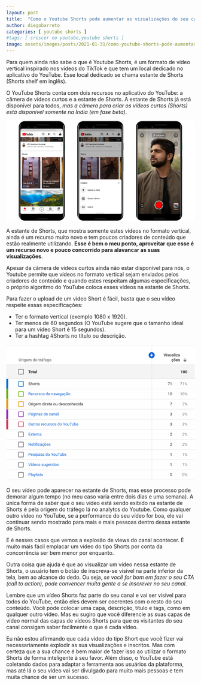 ```yaml
---
layout: post
title:  "Como o Youtube Shorts pode aumentar as vizualizações do seu canal"
author: diegobarreto
categories: [ youtube shorts ]
#tags: [ crescer no youtube,youtube shorts ]
image: assets/images/posts/2021-01-31/como-youtube-shorts-pode-aumentar-views-seu-canal-01.jpeg
---
```


Para quem ainda não sabe o que é Youtube Shorts, é um formato de vídeo vertical inspirado nos vídeos do TikTok e que tem um local dedicado no aplicativo do YouTube. Esse local dedicado se chama estante de Shorts (Shorts shelf em inglês).

O YouTube Shorts conta com dois recursos no aplicativo do YouTube: a câmera de vídeos curtos e a estante de Shorts. A estante de Shorts já está disponível para todos, *mas a câmera para criar os vídeos curtos (Shorts) está disponível somente na Índia (em fase beta)*.

![alt text](/assets/images/posts/2021-01-31/como-youtube-shorts-pode-aumentar-views-seu-canal-02.png "Imagem mostrando a estante de Shorts e a nova câmera de vídeos curtos no aplicativo do YouTube.")

A estante de Shorts, que mostra somente estes vídeos no formato vertical, ainda é um recurso muito novo e tem poucos criadores de conteúdo que estão realmente utilizando. **Esse é bem o meu ponto, aproveitar que esse é um recurso novo e pouco concorrido para alavancar as suas visualizações**.

Apesar da câmera de vídeos curtos ainda não estar disponível para nós, o Youtube permite que vídeos no formato vertical sejam enviados pelos criadores de conteúdo e quando estes respeitam algumas especificações, o próprio algoritmo do YouTube coloca esses vídeos na estante de Shorts.

Para fazer o upload de um vídeo Short é fácil, basta que o seu vídeo respeite essas especificações:
* Ter o formato vertical (exemplo 1080 x 1920).
* Ter menos de 60 segundos (O YouTube sugere que o tamanho ideal para um vídeo Short é 15 segundos).
* Ter a hashtag #Shorts no título ou descrição.

![alt text](/assets/images/posts/2021-01-31/como-youtube-shorts-pode-aumentar-views-seu-canal-03.png "Imagem mostrando a origem do tráfego de um vídeo Short no YouTube Analytcs.")

O seu vídeo pode aparecer na estante de Shorts, mas esse processo pode demorar algum tempo (no meu caso varia entre dois dias e uma semana). A única forma de saber que o seu vídeo está sendo exibido na estante de Shorts é pela origem do tráfego lá no analytcs do Youtube.
Como qualquer outro vídeo no YouTube, se a performance do seu vídeo for boa, ele vai continuar sendo mostrado para mais e mais pessoas dentro dessa estante de Shorts. 

E é nesses casos que vemos a explosão de views do canal acontecer. É muito mais fácil emplacar um vídeo do tipo Shorts por conta da concorrência ser bem menor por enquanto.

Outra coisa que ajuda é que ao visualizar um vídeo nessa estante de Shorts, o usuário tem o botão de inscreva-se visível na parte inferior da tela, bem ao alcance do dedo. Ou seja, *se você for bom em fazer o seu CTA (call to action), pode convencer muita gente a se inscrever no seu canal*.

Lembre que um vídeo Shorts faz parte do seu canal e vai ser visível para todos do YouTube, então eles devem ser coerentes com o resto do seu conteúdo. Você pode colocar uma capa, descrição, título e tags, como em qualquer outro vídeo. Mas eu sugiro que você diferencie as suas capas de vídeo normal das capas de vídeos Shorts para que os visitantes do seu canal consigam saber facilmente o que é cada vídeo.

Eu não estou afirmando que cada vídeo do tipo Short que você fizer vai necessariamente explodir as sua visualizações e inscritos. Mas com certeza que a sua chance é bem maior de fazer isso ao utilizar o formato Shorts de forma inteligente à seu favor. Além disso, o YouTube está coletando dados para adaptar a ferramenta aos usuários da plataforma, mas até lá o seu vídeo vai ser divulgado para muito mais pessoas e tem muita chance de ser um sucesso.
